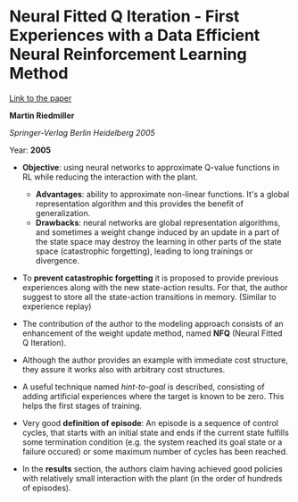 # Neural Fitted Q Iteration - First Experiences with a Data Efficient Neural Reinforcement Learning Method

[Link to the paper](http://ml.informatik.uni-freiburg.de/former/_media/publications/rieecml05.pdf)

**Martin Riedmiller**

*Springer-Verlag Berlin Heidelberg 2005*

Year: **2005**

- **Objective**: using neural networks to approximate Q-value functions in RL while reducing the interaction with the plant.
  - **Advantages**: ability to approximate non-linear functions. It's a global representation algorithm and this provides the benefit of generalization.
  - **Drawbacks**: neural networks are global representation algorithms, and sometimes a weight change induced by an update in a part of the state space may destroy the learning in other parts of the state space (catastrophic forgetting), leading to long trainings or divergence.

- To **prevent catastrophic forgetting** it is proposed to provide previous experiences along with the new state-action results. For that, the author suggest to store all the state-action transitions in memory. (Similar to experience replay)

- The contribution of the author to the modeling approach consists of an enhancement of the weight update method, named **NFQ** (Neural Fitted Q Iteration).

- Although the author provides an example with immediate cost structure, they assure it works also with arbitrary cost structures.

- A useful technique named *hint-to-goal* is described, consisting of adding artificial experiences where the target is known to be zero. This helps the first stages of training.

- Very good **definition of episode**: An episode is a sequence of control cycles, that starts with an initial state and ends if the current state fulfills some termination condition (e.g. the system reached its goal state or a failure occured) or some maximum number of cycles has been reached.

- In the **results** section, the authors claim having achieved good policies with relatively small interaction with the plant (in the order of hundreds of episodes).
